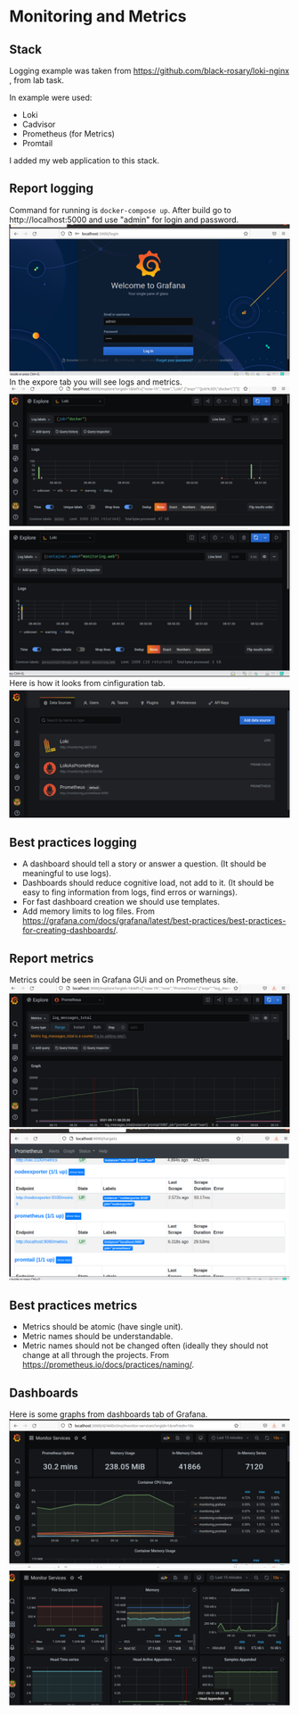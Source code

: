 # Monitoring and Metrics

## Stack

Logging example was taken from https://github.com/black-rosary/loki-nginx , from lab task.

In example were used:

- Loki
- Cadvisor
- Prometheus (for Metrics)
- Promtail

I added my web application to this stack.

## Report logging

Command for running is ```docker-compose up```.
After build go to http://localhost:5000 and use "admin" for login and password. 
![Grafana enter screen](screenshots/logging/enter.png)
In the expore tab you will see logs and metrics.
![Grafana LOKI logs, 1](screenshots/logging/LOKI1.png)
![Grafana LOKI logs, 2](screenshots/logging/LOKI2.png)
Here is how it looks from cinfiguration tab.
![Grafana config tab](screenshots/logging/config_tab.png)


## Best practices logging

- A dashboard should tell a story or answer a question. (It should be meaningful to use logs).
- Dashboards should reduce cognitive load, not add to it. (It should be easy to fing information from logs, find erros or warnings).
- For fast dashboard creation we should use templates.
- Add memory limits to log files.
From https://grafana.com/docs/grafana/latest/best-practices/best-practices-for-creating-dashboards/.

## Report metrics

Metrics could be seen in Grafana GUi and on Prometheus site.
![Metrics in Grafana GUi](screenshots/metrics/metrics_grafana_gui.png)
![Metrics in Prometheus GUi](screenshots/metrics/metrics_prometheus_gui.png)

## Best practices metrics

- Metrics should be atomic (have single unit).
- Metric names should be understandable.
- Metric names should not be changed often (ideally they should not change at all through the projects.
From https://prometheus.io/docs/practices/naming/.

## Dashboards

Here is some graphs from dashboards tab of Grafana.
![Metrics in Prometheus GUi](screenshots/metrics/dashboard1.png)
![Metrics in Prometheus GUi](screenshots/metrics/dashboard2.png)